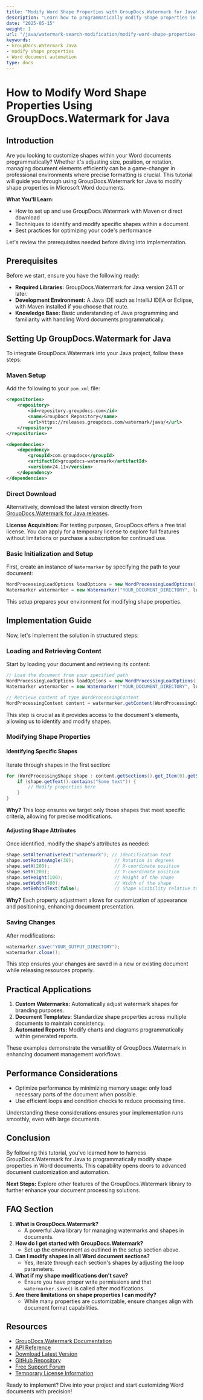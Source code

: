 ```yaml
---
title: "Modify Word Shape Properties with GroupDocs.Watermark for Java&#58; A Comprehensive Guide"
description: "Learn how to programmatically modify shape properties in Word documents using GroupDocs.Watermark for Java. Enhance document customization and automate workflows efficiently."
date: "2025-05-15"
weight: 1
url: "/java/watermark-search-modification/modify-word-shape-properties-groupdocs-watermark-java/"
keywords:
- GroupDocs.Watermark Java
- modify shape properties
- Word document automation
type: docs
---
```

# How to Modify Word Shape Properties Using GroupDocs.Watermark for Java

## Introduction

Are you looking to customize shapes within your Word documents programmatically? Whether it's adjusting size, position, or rotation, managing document elements efficiently can be a game-changer in professional environments where precise formatting is crucial. This tutorial will guide you through using GroupDocs.Watermark for Java to modify shape properties in Microsoft Word documents.

**What You'll Learn:**
- How to set up and use GroupDocs.Watermark with Maven or direct download
- Techniques to identify and modify specific shapes within a document
- Best practices for optimizing your code's performance

Let's review the prerequisites needed before diving into implementation.

## Prerequisites

Before we start, ensure you have the following ready:
- **Required Libraries:** GroupDocs.Watermark for Java version 24.11 or later.
- **Development Environment:** A Java IDE such as IntelliJ IDEA or Eclipse, with Maven installed if you choose that route.
- **Knowledge Base:** Basic understanding of Java programming and familiarity with handling Word documents programmatically.

## Setting Up GroupDocs.Watermark for Java

To integrate GroupDocs.Watermark into your Java project, follow these steps:

### Maven Setup
Add the following to your `pom.xml` file:

```xml
<repositories>
    <repository>
        <id>repository.groupdocs.com</id>
        <name>GroupDocs Repository</name>
        <url>https://releases.groupdocs.com/watermark/java/</url>
    </repository>
</repositories>

<dependencies>
    <dependency>
        <groupId>com.groupdocs</groupId>
        <artifactId>groupdocs-watermark</artifactId>
        <version>24.11</version>
    </dependency>
</dependencies>
```

### Direct Download
Alternatively, download the latest version directly from [GroupDocs.Watermark for Java releases](https://releases.groupdocs.com/watermark/java/).

**License Acquisition:** For testing purposes, GroupDocs offers a free trial license. You can apply for a temporary license to explore full features without limitations or purchase a subscription for continued use.

### Basic Initialization and Setup

First, create an instance of `Watermarker` by specifying the path to your document:

```java
WordProcessingLoadOptions loadOptions = new WordProcessingLoadOptions();
Watermarker watermarker = new Watermarker("YOUR_DOCUMENT_DIRECTORY", loadOptions);
```

This setup prepares your environment for modifying shape properties.

## Implementation Guide

Now, let's implement the solution in structured steps:

### Loading and Retrieving Content

Start by loading your document and retrieving its content:

```java
// Load the document from your specified path
WordProcessingLoadOptions loadOptions = new WordProcessingLoadOptions();
Watermarker watermarker = new Watermarker("YOUR_DOCUMENT_DIRECTORY", loadOptions);

// Retrieve content of type WordProcessingContent
WordProcessingContent content = watermarker.getContent(WordProcessingContent.class);
```

This step is crucial as it provides access to the document's elements, allowing us to identify and modify shapes.

### Modifying Shape Properties

#### Identifying Specific Shapes

Iterate through shapes in the first section:

```java
for (WordProcessingShape shape : content.getSections().get_Item(0).getShapes()) {
    if (shape.getText().contains("Some text")) {
        // Modify properties here
    }
}
```

**Why?** This loop ensures we target only those shapes that meet specific criteria, allowing for precise modifications.

#### Adjusting Shape Attributes

Once identified, modify the shape's attributes as needed:

```java
shape.setAlternativeText("watermark"); // Identification text
shape.setRotateAngle(30);               // Rotation in degrees
shape.setX(200);                        // X-coordinate position
shape.setY(200);                        // Y-coordinate position
shape.setHeight(100);                   // Height of the shape
shape.setWidth(400);                    // Width of the shape
shape.setBehindText(false);             // Shape visibility relative to text
```

**Why?** Each property adjustment allows for customization of appearance and positioning, enhancing document presentation.

### Saving Changes

After modifications:

```java
watermarker.save("YOUR_OUTPUT_DIRECTORY");
watermarker.close();
```

This step ensures your changes are saved in a new or existing document while releasing resources properly.

## Practical Applications

1. **Custom Watermarks:** Automatically adjust watermark shapes for branding purposes.
2. **Document Templates:** Standardize shape properties across multiple documents to maintain consistency.
3. **Automated Reports:** Modify charts and diagrams programmatically within generated reports.

These examples demonstrate the versatility of GroupDocs.Watermark in enhancing document management workflows.

## Performance Considerations

- Optimize performance by minimizing memory usage: only load necessary parts of the document when possible.
- Use efficient loops and condition checks to reduce processing time.

Understanding these considerations ensures your implementation runs smoothly, even with large documents.

## Conclusion

By following this tutorial, you've learned how to harness GroupDocs.Watermark for Java to programmatically modify shape properties in Word documents. This capability opens doors to advanced document customization and automation.

**Next Steps:** Explore other features of the GroupDocs.Watermark library to further enhance your document processing solutions.

## FAQ Section

1. **What is GroupDocs.Watermark?**
   - A powerful Java library for managing watermarks and shapes in documents.
2. **How do I get started with GroupDocs.Watermark?**
   - Set up the environment as outlined in the setup section above.
3. **Can I modify shapes in all Word document sections?**
   - Yes, iterate through each section's shapes by adjusting the loop parameters.
4. **What if my shape modifications don't save?**
   - Ensure you have proper write permissions and that `watermarker.save()` is called after modifications.
5. **Are there limitations on shape properties I can modify?**
   - While many properties are customizable, ensure changes align with document format capabilities.

## Resources

- [GroupDocs.Watermark Documentation](https://docs.groupdocs.com/watermark/java/)
- [API Reference](https://reference.groupdocs.com/watermark/java)
- [Download Latest Version](https://releases.groupdocs.com/watermark/java/)
- [GitHub Repository](https://github.com/groupdocs-watermark/GroupDocs.Watermark-for-Java)
- [Free Support Forum](https://forum.groupdocs.com/c/watermark/10)
- [Temporary License Information](https://purchase.groupdocs.com/temporary-license/)

Ready to implement? Dive into your project and start customizing Word documents with precision!
